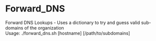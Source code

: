 # Forward_DNS
Forward DNS Lookups - Uses a dictionary to try and guess valid sub-domains of the organization
</br>Usage:  ./forward_dns.sh [hostname] [/path/to/subdomains]
